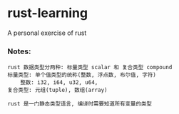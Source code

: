 # rust-learning
A personal exercise of rust

### Notes:
    rust 数据类型分两种: 标量类型 scalar 和 复合类型 compound
    标量类型: 单个值类型的统称(整数, 浮点数, 布尔值, 字符)
        整数: i32, i64, u32, u64,
    复合类型: 元组(tuple), 数组(array)

    rust 是一门静态类型语言, 编译时需要知道所有变量的类型
